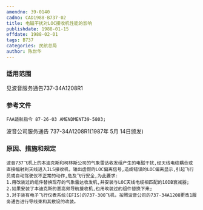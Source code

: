 ```yaml
---
amendno: 39-0140  
cadno: CAD1988-B737-02  
title: 电磁干扰对LOC接收机性能的影响  
publishdate: 1988-01-15  
effdate: 1988-02-01  
tags: B737  
categories: 民航总局  
author: 陈世华  
---
```

  
### 适用范围  
见波音服务通告737-34A1208R1  
  
<!--more-->  
### 参考文件  
    FAA适航指令 87-26-03 AMENDMENT39-5803;  
波音公司服务通告 737-34A1208R1(1987年 5月 14日颁发)  
  
### 原因、措施和规定  
    波音737飞机上的本迪克斯和柯林斯公司的气象雷达收发组产生的电磁干扰,经天线电缆耦合或直接幅射到天线进入ILS接收机，输出虚假的LOC偏离信号,造成错误的LOC偏离显示,引起飞行员或自动驾驶仪不正常的动作,危及飞行安全,为此要求:  
    1.用改装过的组件替换现存的气象雷达收发机,并安装与LOC天线电缆相匹配的10DB衰减器;  
    2.如果安装了本迪克斯的甚高频导航接收机,也用改装过的组件替换下来;  
    3.对于装有电子飞行仪表系统(EFIS)的737-300飞机，按照波音公司的737-34A1208更改1服务通告进行导线束和其敷设的改装。  
  

